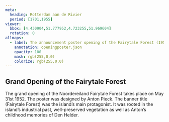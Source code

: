 ```yaml
---
meta:
  heading: Rotterdam aan de Rivier
  period: [1701,1955]
viewer:
  bbox: [4.430904,51.777952,4.723255,51.969604]
  rotation: 0
allmaps:
  - label: The announcement poster opening of the Fairytale Forest (1950), A. Pieck, Efteling, 2023. 106 x 152 mm. The Berlage. Based on The announcement poster opening of the Fairytale Forest, 1950. 106 x 152 mm. A. Pieck. De Efteling Archive.
    annotation: openingposter.json
    opacity: 100
    mask: rgb(255,0,0)
    colorize: rgb(255,0,0)
---
```

## Grand Opening of the Fairytale Forest

The grand opening of the Noordereiland Fairytale Forest takes place on May 31st 1952. The poster was designed by Anton Pieck. The banner title (Fairytale Forest) was the island’s main protagonist. It was rooted in the island’s industrial past, well-preserved vegetation as well as Anton’s childhood memories of Den Helder. 
